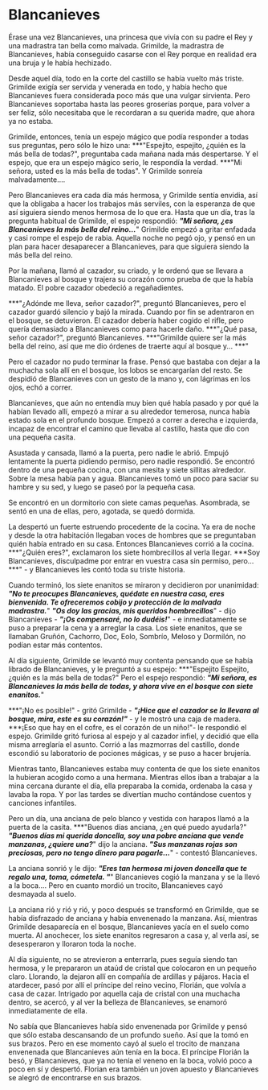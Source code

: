 # Blancanieves

Érase una vez Blancanieves, una princesa que vivía con su padre el Rey y una madrastra tan bella como malvada.
Grimilde, la madrastra de Blancanieves, había conseguido casarse con el Rey porque en realidad era una bruja y le había hechizado.

Desde aquel día, todo en la corte del castillo se había vuelto más triste.
Grimilde exigía ser servida y venerada en todo, y había hecho que Blancanieves fuera considerada poco más que una vulgar sirvienta.
Pero Blancanieves soportaba hasta las peores groserías porque, para volver a ser feliz, sólo necesitaba que le recordaran a su querida madre, que ahora ya no estaba.

Grimilde, entonces, tenía un espejo mágico que podía responder a todas sus preguntas, pero sólo le hizo una:
***"Espejito, espejito, ¿quién es la más bella de todas?", preguntaba cada mañana nada más despertarse.
Y el espejo, que era un espejo mágico serio, le respondía la verdad.
***"Mi señora, usted es la más bella de todas".
Y Grimilde sonreía malvadamente....

Pero Blancanieves era cada día más hermosa, y Grimilde sentía envidia, así que la obligaba a hacer los trabajos más serviles, con la esperanza de que así siguiera siendo menos hermosa de lo que era.
Hasta que un día, tras la pregunta habitual de Grimilde, el espejo respondió:
***"Mi señora, ¿es Blancanieves la más bella del reino...***"
Grimilde empezó a gritar enfadada y casi rompe el espejo de rabia.
Aquella noche no pegó ojo, y pensó en un plan para hacer desaparecer a Blancanieves, para que siguiera siendo la más bella del reino.

Por la mañana, llamó al cazador, su criado, y le ordenó que se llevara a Blancanieves al bosque y trajera su corazón como prueba de que la había matado.
El pobre cazador obedeció a regañadientes.

***"¿Adónde me lleva, señor cazador?", preguntó Blancanieves, pero el cazador guardó silencio y bajó la mirada.
Cuando por fin se adentraron en el bosque, se detuvieron. El cazador debería haber cogido el rifle, pero quería demasiado a Blancanieves como para hacerle daño.
***"¿Qué pasa, señor cazador?", preguntó Blancanieves.
***"Grimilde quiere ser la más bella del reino, así que me dio órdenes de traerte aquí al bosque y... ***"

Pero el cazador no pudo terminar la frase. Pensó que bastaba con dejar a la muchacha sola allí en el bosque, los lobos se encargarían del resto.
Se despidió de Blancanieves con un gesto de la mano y, con lágrimas en los ojos, echó a correr.

Blancanieves, que aún no entendía muy bien qué había pasado y por qué la habían llevado allí, empezó a mirar a su alrededor temerosa, nunca había estado sola en el profundo bosque.
Empezó a correr a derecha e izquierda, incapaz de encontrar el camino que llevaba al castillo, hasta que dio con una pequeña casita.

Asustada y cansada, llamó a la puerta, pero nadie le abrió. Empujó lentamente la puerta pidiendo permiso, pero nadie respondió.
Se encontró dentro de una pequeña cocina, con una mesita y siete sillitas alrededor.
Sobre la mesa había pan y agua. Blancanieves tomó un poco para saciar su hambre y su sed, y luego se paseó por la pequeña casa.

Se encontró en un dormitorio con siete camas pequeñas. Asombrada, se sentó en una de ellas, pero, agotada, se quedó dormida.

La despertó un fuerte estruendo procedente de la cocina. Ya era de noche y desde la otra habitación llegaban voces de hombres que se preguntaban quién había entrado en su casa.
Entonces Blancanieves corrió a la cocina.
***"¿Quién eres?", exclamaron los siete hombrecillos al verla llegar.
***Soy Blancanieves, disculpadme por entrar en vuestra casa sin permiso, pero... ***" - y Blancanieves les contó toda su triste historia.

Cuando terminó, los siete enanitos se miraron y decidieron por unanimidad:
***"No te preocupes Blancanieves, quédate en nuestra casa, eres bienvenida. Te ofreceremos cobijo y protección de la malvada madrastra.***"
***"Os doy las gracias, mis queridos hombrecillos***" - dijo Blancanieves - ***"¡Os compensaré, no lo dudéis!***" - e inmediatamente se puso a preparar la cena y a arreglar la casa.
Los siete enanitos, que se llamaban Gruñón, Cachorro, Doc, Eolo, Sombrío, Meloso y Dormilón, no podían estar más contentos.

Al día siguiente, Grimilde se levantó muy contenta pensando que se había librado de Blancanieves, y le preguntó a su espejo:
***"Espejito Espejito, ¿quién es la más bella de todas?"
Pero el espejo respondió: ***"Mi señora, es Blancanieves la más bella de todas, y ahora vive en el bosque con siete enanitos.***"

***"¡No es posible!" - gritó Grimilde - ***"¡Hice que el cazador se la llevara al bosque, mira, este es su corazón!"*** - y le mostró una caja de madera.
***¡Eso que hay en el cofre, es el corazón de un niño!"- le respondió el espejo.
Grimilde gritó furiosa al espejo y al cazador infiel, y decidió que ella misma arreglaría el asunto.
Corrió a las mazmorras del castillo, donde escondió su laboratorio de pociones mágicas, y se puso a hacer brujería.

Mientras tanto, Blancanieves estaba muy contenta de que los siete enanitos la hubieran acogido como a una hermana. Mientras ellos iban a trabajar a la mina cercana durante el día, ella preparaba la comida, ordenaba la casa y lavaba la ropa.
Y por las tardes se divertían mucho contándose cuentos y canciones infantiles.

Pero un día, una anciana de pelo blanco y vestida con harapos llamó a la puerta de la casita.
***"Buenos días anciana, ¿en qué puedo ayudarla?"
***"Buenos días mi querida doncella, soy una pobre anciana que vende manzanas, ¿quiere una?***" dijo la anciana.
***"Sus manzanas rojas son preciosas, pero no tengo dinero para pagarle...***" - contestó Blancanieves.

La anciana sonrió y le dijo:
***"Eres tan hermosa mi joven doncella que te regalo una, toma, cómetela. "***"
Blancanieves cogió la manzana y se la llevó a la boca....
Pero en cuanto mordió un trocito, Blancanieves cayó desmayada al suelo.

La anciana rió y rió y rió, y poco después se transformó en Grimilde, que se había disfrazado de anciana y había envenenado la manzana.
Así, mientras Grimilde desaparecía en el bosque, Blancanieves yacía en el suelo como muerta.
Al anochecer, los siete enanitos regresaron a casa y, al verla así, se desesperaron y lloraron toda la noche.

Al día siguiente, no se atrevieron a enterrarla, pues seguía siendo tan hermosa, y le prepararon un ataúd de cristal que colocaron en un pequeño claro. Llorando, la dejaron allí en compañía de ardillas y pájaros.
Hacia el atardecer, pasó por allí el príncipe del reino vecino, Florián, que volvía a casa de cazar.
Intrigado por aquella caja de cristal con una muchacha dentro, se acercó, y al ver la belleza de Blancanieves, se enamoró inmediatamente de ella.

No sabía que Blancanieves había sido envenenada por Grimilde y pensó que sólo estaba descansando de un profundo sueño.
Así que la tomó en sus brazos. Pero en ese momento cayó al suelo el trocito de manzana envenenada que Blancanieves aún tenía en la boca.
El príncipe Florián la besó, y Blancanieves, que ya no tenía el veneno en la boca, volvió poco a poco en sí y despertó.
Florian era también un joven apuesto y Blancanieves se alegró de encontrarse en sus brazos.
